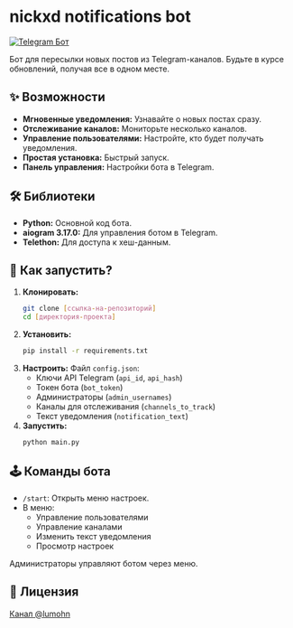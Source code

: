 # nickxd notifications bot

[![Telegram Бот](https://img.shields.io/badge/Telegram-Бот-blue.svg)](https://t.me/nickxd_bot)

Бот для пересылки новых постов из Telegram-каналов. Будьте в курсе обновлений, получая все в одном месте.

## ✨ Возможности

*   **Мгновенные уведомления:**  Узнавайте о новых постах сразу.
*   **Отслеживание каналов:** Мониторьте несколько каналов.
*   **Управление пользователями:**  Настройте, кто будет получать уведомления.
*   **Простая установка:** Быстрый запуск.
*   **Панель управления:** Настройки бота в Telegram.

## 🛠️ Библиотеки

*   **Python:** Основной код бота.
*   **aiogram 3.17.0:**  Для управления ботом в Telegram.
*   **Telethon:** Для доступа к хеш-данным.

## 🚀 Как запустить?

1.  **Клонировать:**
    ```bash
    git clone [ссылка-на-репозиторий]
    cd [директория-проекта]
    ```
2.  **Установить:**
    ```bash
    pip install -r requirements.txt
    ```
3.  **Настроить:** Файл `config.json`:
    *   Ключи API Telegram (`api_id`, `api_hash`)
    *   Токен бота (`bot_token`)
    *   Администраторы (`admin_usernames`)
    *   Каналы для отслеживания (`channels_to_track`)
    *   Текст уведомления (`notification_text`)
4.  **Запустить:**
    ```bash
    python main.py
    ```

## 🕹️ Команды бота

*   `/start`: Открыть меню настроек.
*   В меню:
    *   Управление пользователями
    *   Управление каналами
    *   Изменить текст уведомления
    *   Просмотр настроек

Администраторы управляют ботом через меню.

## 📄 Лицензия

[Канал @lumohn](https://t.me/lumohn)
